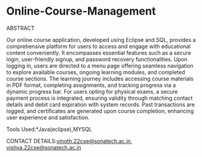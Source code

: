 # Online-Course-Management
ABSTRACT

Our online course application, developed using Eclipse and SQL, provides a comprehensive platform for users to access and engage with educational content conveniently. It encompasses essential features such as a secure login, user-friendly signup, and password recovery functionalities. Upon logging in, users are directed to a menu page offering seamless navigation to explore available courses, ongoing learning modules, and completed course sections. The learning journey includes accessing course materials in PDF format, completing assignments, and tracking progress via a dynamic progress bar. For users opting for physical exams, a secure payment process is integrated, ensuring validity through matching contact details and debit card expiration with system records. Past transactions are logged, and certificates are generated upon course completion, enhancing user experience and satisfaction.

Tools Used:*Java(eclipse),MYSQL


CONTACT DETAILS:vinoth.22cse@sonatech.ac.in,
                vishva.22cse@sonatech.ac.in
